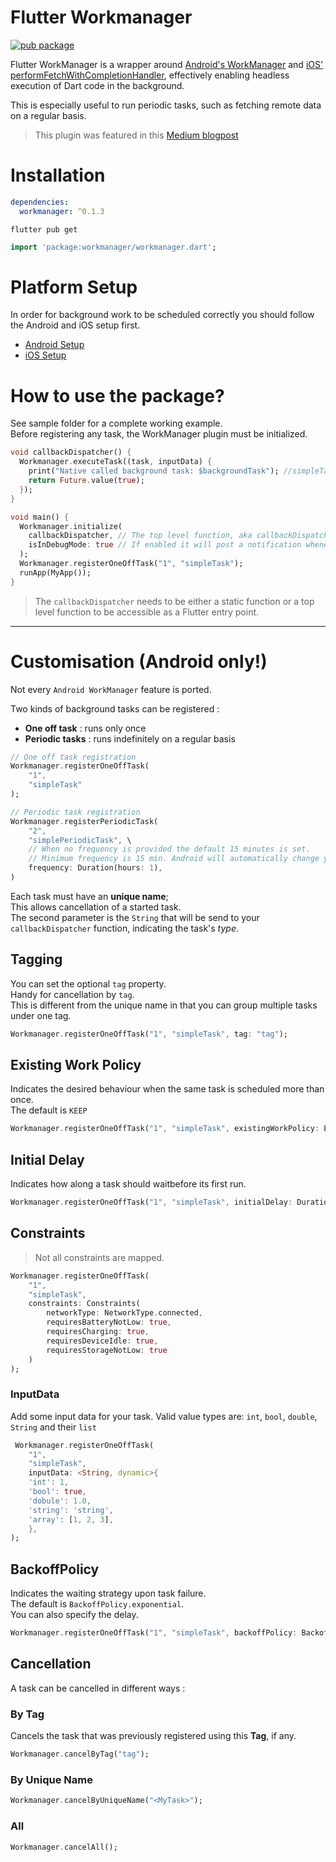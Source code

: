 # Flutter Workmanager
[![pub package](https://img.shields.io/pub/v/workmanager.svg)](https://pub.dartlang.org/packages/workmanager)

Flutter WorkManager is a wrapper around [Android's WorkManager](https://developer.android.com/topic/libraries/architecture/workmanager) and [iOS' performFetchWithCompletionHandler](https://developer.apple.com/documentation/uikit/uiapplicationdelegate/1623125-application), effectively enabling headless execution of Dart code in the background.

This is especially useful to run periodic tasks, such as fetching remote data on a regular basis.

> This plugin was featured in this [Medium blogpost](https://medium.com/vrt-digital-studio/flutter-workmanager-81e0cfbd6f6e)

# Installation

```yaml
dependencies:
  workmanager: ^0.1.3
```
```shell script
flutter pub get
```
```dart
import 'package:workmanager/workmanager.dart';
```

# Platform Setup
In order for background work to be scheduled correctly you should follow the Android and iOS setup first.  

- [Android Setup](ANDROID_SETUP.md)
- [iOS Setup](IOS_SETUP.md)

# How to use the package?
See sample folder for a complete working example.  
Before registering any task, the WorkManager plugin must be initialized.

```dart
void callbackDispatcher() {
  Workmanager.executeTask((task, inputData) {
    print("Native called background task: $backgroundTask"); //simpleTask will be emitted here.
    return Future.value(true);
  });
}

void main() {
  Workmanager.initialize(
    callbackDispatcher, // The top level function, aka callbackDispatcher
    isInDebugMode: true // If enabled it will post a notification whenever the task is running. Handy for debugging tasks
  );
  Workmanager.registerOneOffTask("1", "simpleTask");
  runApp(MyApp());
}
```

> The `callbackDispatcher` needs to be either a static function or a top level function to be accessible as a Flutter entry point.

--- 

# Customisation (Android only!) 
Not every `Android WorkManager` feature is ported.

Two kinds of background tasks can be registered :
- **One off task** : runs only once
- **Periodic tasks** : runs indefinitely on a regular basis

```dart
// One off task registration
Workmanager.registerOneOffTask(
    "1", 
    "simpleTask"
);

// Periodic task registration
Workmanager.registerPeriodicTask(
    "2", 
    "simplePeriodicTask", \
    // When no frequency is provided the default 15 minutes is set.
    // Minimum frequency is 15 min. Android will automatically change your frequency to 15 min if you have configured a lower frequency.
    frequency: Duration(hours: 1),
)
```

Each task must have an **unique name**;  
This allows cancellation of a started task.  
The second parameter is the `String` that will be send to your `callbackDispatcher` function, indicating the task's *type*.  

## Tagging

You can set the optional `tag` property.  
Handy for cancellation by `tag`.  
This is different from the unique name in that you can group multiple tasks under one tag.  

```dart
Workmanager.registerOneOffTask("1", "simpleTask", tag: "tag");
```

## Existing Work Policy

Indicates the desired behaviour when the same task is scheduled more than once.  
The default is `KEEP`

```dart
Workmanager.registerOneOffTask("1", "simpleTask", existingWorkPolicy: ExistingWorkPolicy.append);
```

## Initial Delay

Indicates how along a task should waitbefore its first run.

```dart
Workmanager.registerOneOffTask("1", "simpleTask", initialDelay: Duration(seconds: 10));
```

## Constraints

> Not all constraints are mapped.

```dart
Workmanager.registerOneOffTask(
    "1", 
    "simpleTask", 
    constraints: Constraints(
        networkType: NetworkType.connected,
        requiresBatteryNotLow: true,
        requiresCharging: true,
        requiresDeviceIdle: true,
        requiresStorageNotLow: true
    )
);
```

### InputData

Add some input data for your task. Valid value types are: `int`, `bool`, `double`, `String` and their `list`

```dart
 Workmanager.registerOneOffTask(
    "1",
    "simpleTask", 
    inputData: <String, dynamic>{
    'int': 1,
    'bool': true,
    'dobule': 1.0,
    'string': 'string',
    'array': [1, 2, 3],
    },
);
```
## BackoffPolicy
Indicates the waiting strategy upon task failure.  
The default is `BackoffPolicy.exponential`.    
You can also specify the delay. 

```dart
Workmanager.registerOneOffTask("1", "simpleTask", backoffPolicy: BackoffPolicy.exponential, backoffPolicyDelay: Duration(seconds: 10));
```

## Cancellation

A task can be cancelled in different ways :  

### By Tag

Cancels the task that was previously registered using this **Tag**, if any.  

```dart
Workmanager.cancelByTag("tag");
```

### By Unique Name

```dart
Workmanager.cancelByUniqueName("<MyTask>");
```

### All

```dart
Workmanager.cancelAll();
```

